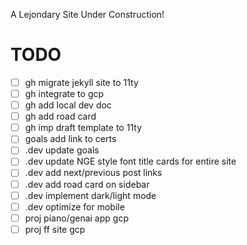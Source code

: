 A Lejondary Site Under Construction!

# **TODO**

- [ ] gh migrate jekyll site to 11ty
- [ ] gh integrate to gcp
- [ ] gh add local dev doc
- [ ] gh add road card
- [ ] gh imp draft template to 11ty
- [ ] goals add link to certs
- [ ] .dev update goals
- [ ] .dev update NGE style font title cards for entire site
- [ ] .dev add next/previous post links
- [ ] .dev add road card on sidebar
- [ ] .dev implement dark/light mode
- [ ] .dev optimize for mobile
- [ ] proj piano/genai app gcp
- [ ] proj ff site gcp